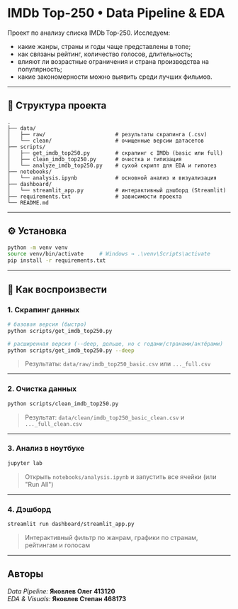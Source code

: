 # IMDb Top‑250 • Data Pipeline & EDA

Проект по анализу списка IMDb Top‑250. Исследуем:

- какие жанры, страны и годы чаще представлены в топе;
- как связаны рейтинг, количество голосов, длительность;
- влияют ли возрастные ограничения и страна производства на популярность;
- какие закономерности можно выявить среди лучших фильмов.

---

## 📁 Структура проекта

```
.
├── data/
│   ├── raw/                      # результаты скрапинга (.csv)
│   └── clean/                    # очищенные версии датасетов
├── scripts/
│   ├── get_imdb_top250.py        # скрапинг с IMDb (basic или full)
│   ├── clean_imdb_top250.py      # очистка и типизация
│   └── analyze_imdb_top250.py    # сухой скрипт для EDA и гипотез
├── notebooks/
│   └── analysis.ipynb            # основной анализ и визуализация
├── dashboard/
│   └── streamlit_app.py          # интерактивный дэшборд (Streamlit)
├── requirements.txt              # зависимости проекта
└── README.md
```

---

## ⚙️ Установка

```bash
python -m venv venv
source venv/bin/activate     # Windows → .\venv\Scripts\activate
pip install -r requirements.txt
```

---

## 🚀 Как воспроизвести

### 1. Скрапинг данных

```bash
# базовая версия (быстро)
python scripts/get_imdb_top250.py

# расширенная версия (--deep, дольше, но с годами/странами/актёрами)
python scripts/get_imdb_top250.py --deep
```

> Результаты: `data/raw/imdb_top250_basic.csv` или `..._full.csv`

---

### 2. Очистка данных

```bash
python scripts/clean_imdb_top250.py
```

> Результат: `data/clean/imdb_top250_basic_clean.csv` и `..._full_clean.csv`

---

### 3. Анализ в ноутбуке

```bash
jupyter lab
```

> Открыть `notebooks/analysis.ipynb` и запустить все ячейки (или "Run All")

---

### 4. Дэшборд

```bash
streamlit run dashboard/streamlit_app.py
```

> Интерактивный фильтр по жанрам, графики по странам, рейтингам и голосам

---

## Авторы

_Data Pipeline:_ **Яковлев Олег 413120**  
_EDA & Visuals:_ **Яковлев Степан 468173**

